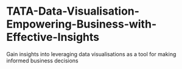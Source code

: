 # TATA-Data-Visualisation-Empowering-Business-with-Effective-Insights
Gain insights into leveraging data visualisations as a tool for making informed business decisions
